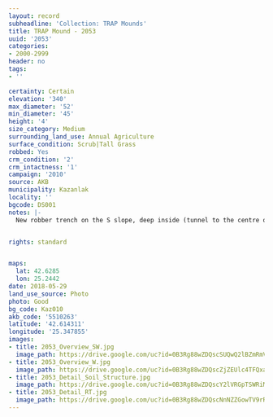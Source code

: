 ```yaml
---
layout: record
subheadline: 'Collection: TRAP Mounds'
title: TRAP Mound - 2053
uuid: '2053'
categories:
- 2000-2999
header: no
tags:
- ''

certainty: Certain
elevation: '340'
max_diameter: '52'
min_diameter: '45'
height: '4'
size_category: Medium
surrounding_land_use: Annual Agriculture
surface_condition: Scrub|Tall Grass
robbed: Yes
crm_condition: '2'
crm_intactness: '1'
campaign: '2010'
source: AKB
municipality: Kazanlak
locality: ''
bgcode: DS001
notes: |-
  New robber trench on the S slope, deep inside (tunnel to the centre of the mound 220x170), overgrown with scrub, access easy, prehistoric shards in robbers' trench. Old trench on top 1.5mx1.5mx0.30m, bones in profile.


rights: standard


maps:
  lat: 42.6285
  lon: 25.2442
date: 2018-05-29
land_use_source: Photo
photo: Good
bg_code: Kaz010
akb_code: '5510263'
latitude: '42.614311'
longitude: '25.347855'
images:
- title: 2053_Overview_SW.jpg
  image_path: https://drive.google.com/uc?id=0B3Rg88wZDQscSUQwQ2lBZmRmV0k
- title: 2053_Overview_W.jpg
  image_path: https://drive.google.com/uc?id=0B3Rg88wZDQscZjZEUlc4TFQxa0U
- title: 2053_Detail_Soil_Structure.jpg
  image_path: https://drive.google.com/uc?id=0B3Rg88wZDQscY2lVRGpTSWRiMHc
- title: 2053_Detail_RT.jpg
  image_path: https://drive.google.com/uc?id=0B3Rg88wZDQscNnNZZGowTV9rRTg
---
```


